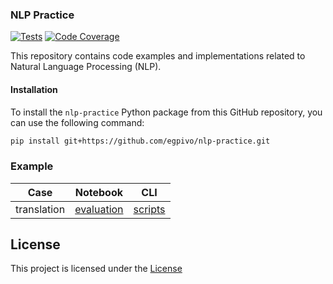 ### NLP Practice

[![Tests](https://github.com/egpivo/nlp-practice/workflows/CI/badge.svg)](https://github.com/egpivo/nlp-practice/actions)
[![Code Coverage](https://codecov.io/gh/egpivo/nlp-practice/branch/main/graph/badge.svg)](https://codecov.io/gh/egpivo/nlp-practice)

This repository contains code examples and implementations related to Natural Language Processing (NLP).

#### Installation

To install the `nlp-practice` Python package from this GitHub repository, you can use the following command:

```bash
pip install git+https://github.com/egpivo/nlp-practice.git
```

### Example

| Case        | Notebook                                                      | CLI                                 |
|-------------|---------------------------------------------------------------|-------------------------------------|
| translation | [evaluation](examples/translation/notebooks/evaluation.ipynb) | [scripts](examples/translation/cli) |

## License

This project is licensed under the [License](LICENSE)
